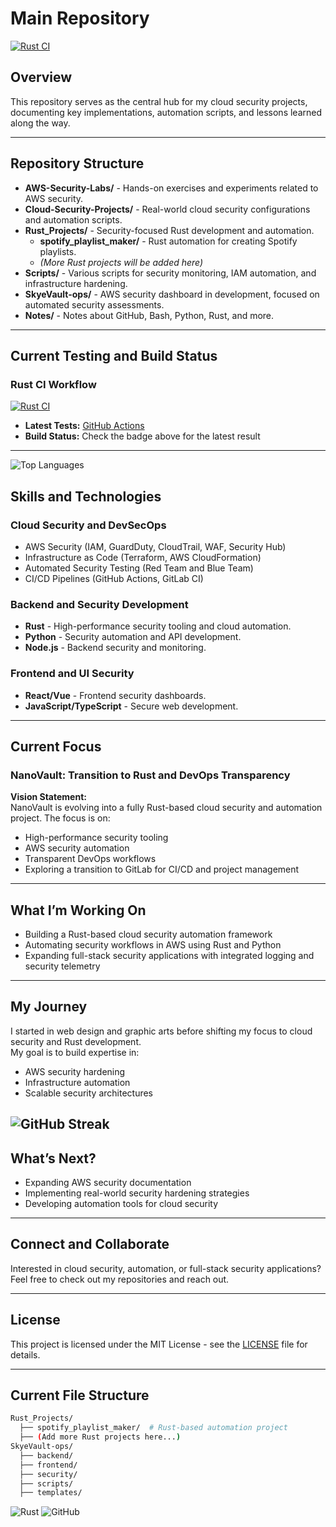 # Main Repository

[![Rust CI](https://github.com/SkyeVault/Main/actions/workflows/ci.yml/badge.svg)](https://github.com/SkyeVault/Main/actions/workflows/ci.yml)

## Overview
This repository serves as the central hub for my cloud security projects, documenting key implementations, automation scripts, and lessons learned along the way.

---

## Repository Structure
- **AWS-Security-Labs/** - Hands-on exercises and experiments related to AWS security.
- **Cloud-Security-Projects/** - Real-world cloud security configurations and automation scripts.
- **Rust_Projects/** - Security-focused Rust development and automation.
  - **spotify_playlist_maker/** - Rust automation for creating Spotify playlists.
  - *(More Rust projects will be added here)*
- **Scripts/** - Various scripts for security monitoring, IAM automation, and infrastructure hardening.
- **SkyeVault-ops/** - AWS security dashboard in development, focused on automated security assessments.
- **Notes/** - Notes about GitHub, Bash, Python, Rust, and more.

---

## Current Testing and Build Status
### Rust CI Workflow
[![Rust CI](https://github.com/SkyeVault/Main/actions/workflows/ci.yml/badge.svg)](https://github.com/SkyeVault/Main/actions/workflows/ci.yml)

- **Latest Tests:** [GitHub Actions](https://github.com/SkyeVault/Main/actions)
- **Build Status:** Check the badge above for the latest result

---
  
![Top Languages](https://github-readme-stats.vercel.app/api/top-langs/?username=skyevault&layout=compact&theme=dark)

## Skills and Technologies
### Cloud Security and DevSecOps
- AWS Security (IAM, GuardDuty, CloudTrail, WAF, Security Hub)
- Infrastructure as Code (Terraform, AWS CloudFormation)
- Automated Security Testing (Red Team and Blue Team)
- CI/CD Pipelines (GitHub Actions, GitLab CI)

### Backend and Security Development
- **Rust** - High-performance security tooling and cloud automation.
- **Python** - Security automation and API development.
- **Node.js** - Backend security and monitoring.

### Frontend and UI Security
- **React/Vue** - Frontend security dashboards.
- **JavaScript/TypeScript** - Secure web development.

---

## Current Focus
### NanoVault: Transition to Rust and DevOps Transparency
**Vision Statement:**  
NanoVault is evolving into a fully Rust-based cloud security and automation project. The focus is on:
- High-performance security tooling
- AWS security automation
- Transparent DevOps workflows
- Exploring a transition to GitLab for CI/CD and project management

---

## What I’m Working On
- Building a Rust-based cloud security automation framework
- Automating security workflows in AWS using Rust and Python
- Expanding full-stack security applications with integrated logging and security telemetry

---

## My Journey
I started in web design and graphic arts before shifting my focus to cloud security and Rust development.  
My goal is to build expertise in:
- AWS security hardening
- Infrastructure automation
- Scalable security architectures
  
![GitHub Streak](https://streak-stats.demolab.com/?user=skyevault&theme=dark)
---

## What’s Next?
- Expanding AWS security documentation
- Implementing real-world security hardening strategies
- Developing automation tools for cloud security

---

## Connect and Collaborate
Interested in cloud security, automation, or full-stack security applications?  
Feel free to check out my repositories and reach out.

---

## License
This project is licensed under the MIT License - see the [LICENSE](LICENSE) file for details.

---

## Current File Structure
```sh
Rust_Projects/
  ├── spotify_playlist_maker/  # Rust-based automation project
  ├── (Add more Rust projects here...)
SkyeVault-ops/
  ├── backend/
  ├── frontend/
  ├── security/
  ├── scripts/
  ├── templates/
```
![Rust](https://img.shields.io/badge/Rust-Language-brown?style=flat-square&logo=rust)
![GitHub](https://img.shields.io/badge/GitHub-Profile-blue?style=flat-square&logo=github)
